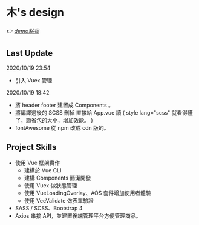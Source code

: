 # 木's design 
###### :point_right: [demo點我](https://yo02741.github.io/wood-sdesignvuecli/dist/#/)

## Last Update

2020/10/19 23:54
* 引入 Vuex 管理

2020/10/19 18:42
* 將 header footer 建置成 Components 。
* 將編譯過後的 SCSS 刪掉 直接給 App.vue 讀 ( style lang="scss" 就看得懂了，節省包的大小，增加效能。 )
* fontAwesome 從 npm 改成 cdn 版的。

## Project Skills

* 使用 Vue 框架實作
  * 建構於 Vue CLI
  * 建構 Components 簡潔開發
  * 使用 Vuex 做狀態管理
  * 使用 VueLoadingOverlay、AOS 套件增加使用者體驗
  * 使用 VeeValidate 做表單驗證
* SASS / SCSS、Bootstrap 4
* Axios 串接 API，並建置後端管理平台方便管理商品。

